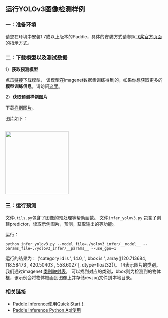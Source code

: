 ## 运行YOLOv3图像检测样例


### 一：准备环境

请您在环境中安装1.7或以上版本的Paddle，具体的安装方式请参照[飞桨官方页面](https://www.paddlepaddle.org.cn/)的指示方式。


### 二：下载模型以及测试数据


1）**获取预测模型**

点击[链接](https://paddle-inference-dist.cdn.bcebos.com/PaddleLite/yolov3_infer.tar.gz)下载模型， 该模型在imagenet数据集训练得到的，如果你想获取更多的**模型训练信息**，请访问[这里](https://github.com/PaddlePaddle/PaddleDetection)。


2）**获取预测样例图片**

下载[样例图片](https://paddle-inference-dist.bj.bcebos.com/inference_demo/python/resnet50/ILSVRC2012_val_00000247.jpeg)。

图片如下：
<p align="left">
    <br>
<img src='https://paddle-inference-dist.bj.bcebos.com/inference_demo/python/resnet50/ILSVRC2012_val_00000247.jpeg' width = "200" height = "200">
    <br>
<p>


### 三：运行预测

文件`utils.py`包含了图像的预处理等帮助函数。
文件`infer_yolov3.py` 包含了创建predictor，读取示例图片，预测，获取输出的等功能。

运行：
```
python infer_yolov3.py --model_file=./yolov3_infer/__model__ --params_file=./yolov3_infer/__params__ --use_gpu=1
```

运行的结果为： ('category id is ', 14.0, ', bbox is ', array([120.713684, 118.58473 , 420.50403 , 558.6027  ], dtype=float32))。
14表示图片的类别。我们通过imagenet [类别映射表](https://gist.github.com/yrevar/942d3a0ac09ec9e5eb3a)， 可以找到对应的类别，bbox则为检测到的物体框，该示例会将物体框画到图像上并存储res.jpg文件到本地目录。

### 相关链接
- [Paddle Inference使用Quick Start！]()
- [Paddle Inference Python Api使用]()

